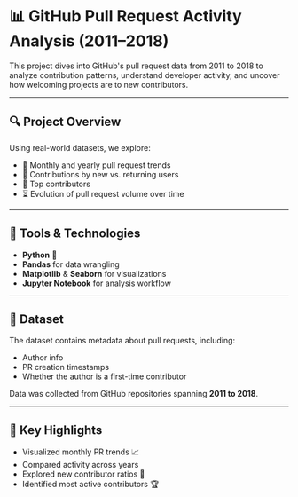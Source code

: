 # 📊 GitHub Pull Request Activity Analysis (2011–2018)

This project dives into GitHub's pull request data from 2011 to 2018 to analyze contribution patterns, understand developer activity, and uncover how welcoming projects are to new contributors.

---

## 🔍 Project Overview

Using real-world datasets, we explore:
- 📆 Monthly and yearly pull request trends
- 👥 Contributions by new vs. returning users
- 📌 Top contributors
- ⏳ Evolution of pull request volume over time

---

## 🧰 Tools & Technologies

- **Python** 🐍
- **Pandas** for data wrangling
- **Matplotlib** & **Seaborn** for visualizations
- **Jupyter Notebook** for analysis workflow

---

## 📁 Dataset

The dataset contains metadata about pull requests, including:
- Author info
- PR creation timestamps
- Whether the author is a first-time contributor

Data was collected from GitHub repositories spanning **2011 to 2018**.

---

## 📌 Key Highlights

- Visualized monthly PR trends 📈
- Compared activity across years
- Explored new contributor ratios 👥
- Identified most active contributors 🏆
